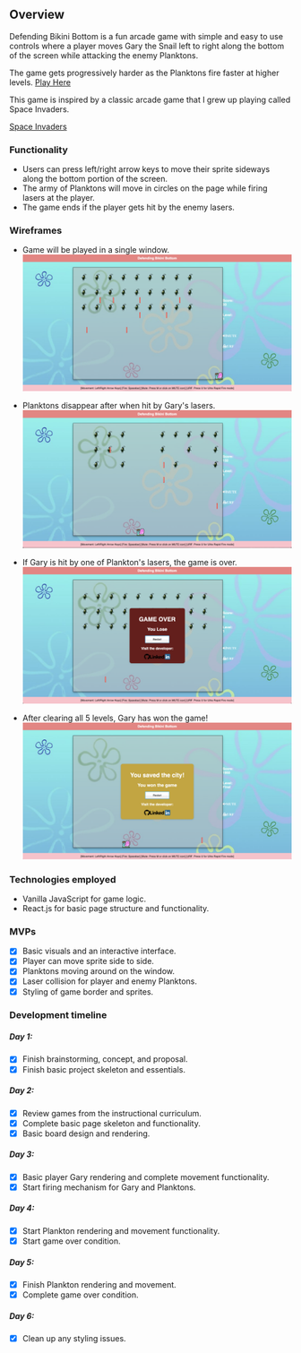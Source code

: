 ## Overview

Defending Bikini Bottom is a fun arcade game with simple and easy to use controls where a player moves Gary the Snail left to right along the bottom of the screen while attacking the enemy Planktons.

The game gets progressively harder as the Planktons fire faster at higher levels. [Play Here](https://jparriola.github.io/Defending-Bikini-Bottom/)

This game is inspired by a classic arcade game that I grew up playing called Space Invaders.

[Space Invaders](https://en.wikipedia.org/wiki/Space_Invaders)

### Functionality

* Users can press left/right arrow keys to move their sprite sideways along the bottom portion of the screen.
* The army of Planktons will move in circles on the page while firing lasers at the player.
* The game ends if the player gets hit by the enemy lasers.

### Wireframes

* Game will be played in a single window.
![](img/readme/game_capture.png)

* Planktons disappear after when hit by Gary's lasers.
![](img/readme/game_capture2.png)

* If Gary is hit by one of Plankton's lasers, the game is over.
![](img/readme/game_over.png)

* After clearing all 5 levels, Gary has won the game!
![](img/readme/game_win.png)

### Technologies employed

* Vanilla JavaScript for game logic.
* React.js for basic page structure and functionality.

### MVPs
- [X] Basic visuals and an interactive interface.
- [X] Player can move sprite side to side.
- [X] Planktons moving around on the window.
- [X] Laser collision for player and enemy Planktons.
- [X] Styling of game border and sprites.

### Development timeline

##### Day 1:
- [X] Finish brainstorming, concept, and proposal.
- [X] Finish basic project skeleton and essentials.

##### Day 2:
- [X] Review games from the instructional curriculum.
- [X] Complete basic page skeleton and functionality.
- [X] Basic board design and rendering.

##### Day 3:
- [X] Basic player Gary rendering and complete movement functionality.
- [X] Start firing mechanism for Gary and Planktons.

##### Day 4:
- [X] Start Plankton rendering and movement functionality.
- [X] Start game over condition.

##### Day 5:
- [X] Finish Plankton rendering and movement.
- [X] Complete game over condition.

##### Day 6:
- [X] Clean up any styling issues.
